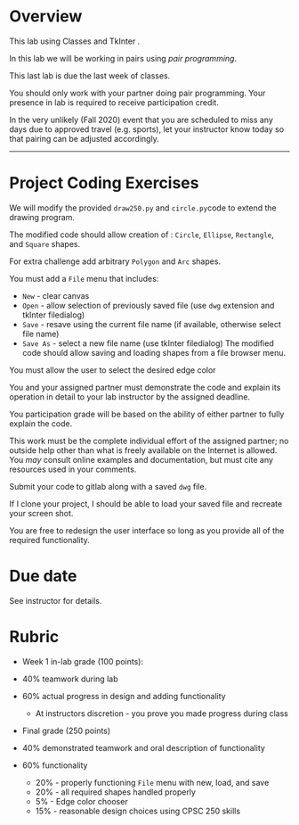 # Overview

This lab using Classes and TkInter .

In this lab we will be working in pairs using *pair programming*.

This last lab is due the last week of classes.

You should only work with your partner doing pair programming.
Your presence in lab is required to receive participation credit.

In the very unlikely (Fall 2020) event that you are scheduled to miss any days due to approved travel (e.g. sports),
let your instructor know today so that pairing can be adjusted accordingly.


****
Project Coding Exercises
====

We will modify the provided `draw250.py` and `circle.py`code to extend the drawing program.

The modified code should allow creation of : `Circle`, `Ellipse`, `Rectangle`, and `Square` shapes.

For extra challenge add arbitrary `Polygon` and `Arc` shapes.

You must add a `File` menu that includes:
* `New` - clear canvas 
* `Open` - allow selection of previously saved file (use `dwg` extension and tkInter filedialog) 
* `Save` - resave using the current file name (if available, otherwise select file name)
* `Save As` - select a new file name (use tkInter filedialog)
The modified code should allow saving and loading shapes from a file browser menu.

You must allow the user to select the desired edge color

You and your assigned partner must demonstrate the code and explain its operation in detail 
to your lab instructor by the assigned deadline.

You participation grade will be based on the ability of either partner to fully explain the code.

This work must be the complete individual effort of the assigned partner;
 no outside help other than what is freely available on the Internet is allowed.
 You *may* consult online examples and documentation, but must cite any resources used
 in your comments.
 
Submit your code to gitlab along with a saved `dwg` file.

If I clone your project, I should be able to load your saved file and recreate your screen shot.

You are free to redesign the user interface so long as you provide all of the required functionality.


# Due date

See instructor for details.

# Rubric 

* Week 1 in-lab grade (100 points):

 * 40% teamwork during lab 
 * 60% actual progress in design and adding functionality
   * At instructors discretion - you prove you made progress during class
 
* Final grade (250 points)
 * 40% demonstrated teamwork and oral description of functionality
 * 60% functionality 
   * 20% - properly functioning `File` menu with new, load, and save
   * 20% - all required shapes handled properly 
   *  5% - Edge color chooser
   * 15% - reasonable design choices using CPSC 250 skills 
   
    
   